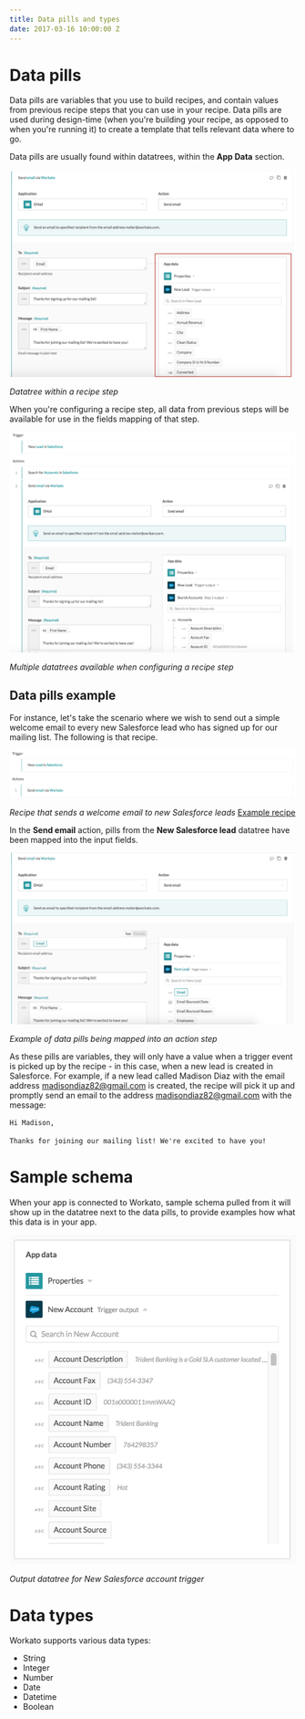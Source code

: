```yaml
---
title: Data pills and types
date: 2017-03-16 10:00:00 Z
---
```


# Data pills
Data pills are variables that you use to build recipes, and contain values from previous recipe steps that you can use in your recipe. Data pills are used during design-time (when you're building your recipe, as opposed to when you're running it) to create a template that tells relevant data where to go.

Data pills are usually found within datatrees, within the **App Data** section.

![Datatree](/assets/images/recipes/data-pills/datatree-example.png)

*Datatree within a recipe step*

When you're configuring a recipe step, all data from previous steps will be available for use in the fields mapping of that step.

![Multiple datatrees](/assets/images/recipes/data-pills/multiple-datatrees.png)

*Multiple datatrees available when configuring a recipe step*

## Data pills example
For instance, let's take the scenario where we wish to send out a simple welcome email to every new Salesforce lead who has signed up for our mailing list. The following is that recipe.

![Recipe that sends a welcome email to new Salesforce leads](/assets/images/recipes/data-pills/salesforce-lead-welcome-email-recipe.png)

*Recipe that sends a welcome email to new Salesforce leads* [Example recipe](https://www.workato.com/recipes/496603)

In the **Send email** action, pills from the **New Salesforce lead** datatree have been mapped into the input fields.

![Data pill mapping](/assets/images/recipes/data-pills/data-pills-example.png)

*Example of data pills being mapped into an action step*

As these pills are variables, they will only have a value when a trigger event is picked up by the recipe - in this case, when a new lead is created in Salesforce. For example, if a new lead called Madison Diaz with the email address madisondiaz82@gmail.com is created, the recipe will pick it up and promptly send an email to the address madisondiaz82@gmail.com with the message:

```
Hi Madison,

Thanks for joining our mailing list! We're excited to have you!
```

# Sample schema
When your app is connected to Workato, sample schema pulled from it will show up in the datatree next to the data pills, to provide examples how what this data is in your app.

![Output datatree](/assets/images/workato-concepts/output-datatree.png)

*Output datatree for New Salesforce account trigger*

# Data types
Workato supports various data types:
- String
- Integer
- Number
- Date
- Datetime
- Boolean